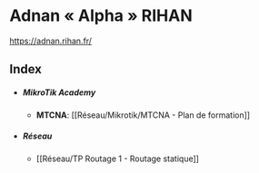 # Adnan « Alpha » RIHAN
https://adnan.rihan.fr/

## Index
- ##### MikroTik Academy
	- **MTCNA**: [[Réseau/Mikrotik/MTCNA - Plan de formation]]

- ##### Réseau
	- [[Réseau/TP Routage 1 - Routage statique]]
